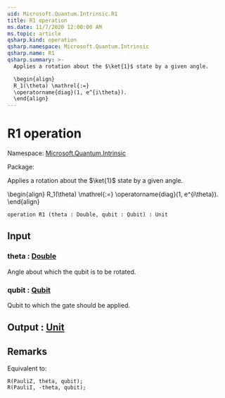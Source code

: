 ```yaml
---
uid: Microsoft.Quantum.Intrinsic.R1
title: R1 operation
ms.date: 11/7/2020 12:00:00 AM
ms.topic: article
qsharp.kind: operation
qsharp.namespace: Microsoft.Quantum.Intrinsic
qsharp.name: R1
qsharp.summary: >-
  Applies a rotation about the $\ket{1}$ state by a given angle.

  \begin{align}
  R_1(\theta) \mathrel{:=}
  \operatorname{diag}(1, e^{i\theta}).
  \end{align}
---
```


# R1 operation

Namespace: [Microsoft.Quantum.Intrinsic](xref:Microsoft.Quantum.Intrinsic)

Package: [](https://nuget.org/packages/)


Applies a rotation about the $\ket{1}$ state by a given angle.\begin{align}R_1(\theta) \mathrel{:=}\operatorname{diag}(1, e^{i\theta}).\end{align}

```qsharp
operation R1 (theta : Double, qubit : Qubit) : Unit
```


## Input

### theta : [Double](xref:microsoft.quantum.lang-ref.double)

Angle about which the qubit is to be rotated.


### qubit : [Qubit](xref:microsoft.quantum.lang-ref.qubit)

Qubit to which the gate should be applied.



## Output : [Unit](xref:microsoft.quantum.lang-ref.unit)



## Remarks

Equivalent to:```qsharpR(PauliZ, theta, qubit);R(PauliI, -theta, qubit);```